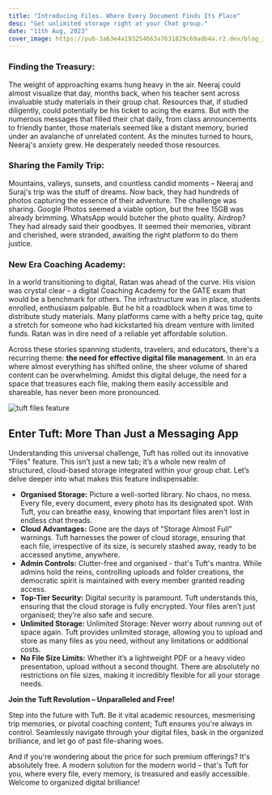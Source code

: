 ```yaml
---
title: "Introducing Files. Where Every Document Finds Its Place"
desc: "Get unlimited storage right at your Chat group."
date: "11th Aug, 2023"
cover_image: https://pub-3a63e4a193254663a7631829c69adb4a.r2.dev/blog_images/introducing_files/introducing_files_cover_image.png
---
```


### **Finding the Treasury:**

The weight of approaching exams hung heavy in the air. Neeraj could almost visualize that day, months back, when his teacher sent across invaluable study materials in their group chat. Resources that, if studied diligently, could potentially be his ticket to acing the exams. But with the numerous messages that filled their chat daily, from class announcements to friendly banter, those materials seemed like a distant memory, buried under an avalanche of unrelated content. As the minutes turned to hours, Neeraj's anxiety grew. He desperately needed those resources.

### **Sharing the Family Trip:**

Mountains, valleys, sunsets, and countless candid moments – Neeraj and Suraj's trip was the stuff of dreams. Now back, they had hundreds of photos capturing the essence of their adventure. The challenge was sharing. Google Photos seemed a viable option, but the free 15GB was already brimming. WhatsApp would butcher the photo quality. Airdrop? They had already said their goodbyes. It seemed their memories, vibrant and cherished, were stranded, awaiting the right platform to do them justice.

### **New Era Coaching Academy:**

In a world transitioning to digital, Ratan was ahead of the curve. His vision was crystal clear – a digital Coaching Academy for the GATE exam that would be a benchmark for others. The infrastructure was in place, students enrolled, enthusiasm palpable. But he hit a roadblock when it was time to distribute study materials. Many platforms came with a hefty price tag, quite a stretch for someone who had kickstarted his dream venture with limited funds. Ratan was in dire need of a reliable yet affordable solution.

Across these stories spanning students, travelers, and educators, there's a recurring theme: **the need for effective digital file management**. In an era where almost everything has shifted online, the sheer volume of shared content can be overwhelming. Amidst this digital deluge, the need for a space that treasures each file, making them easily accessible and shareable, has never been more pronounced.

![tuft files feature](https://pub-3a63e4a193254663a7631829c69adb4a.r2.dev/blog_images/introducing_files/files_screenshots.png)

## **Enter Tuft: More Than Just a Messaging App**

Understanding this universal challenge, Tuft has rolled out its innovative "Files" feature. This isn’t just a new tab; it’s a whole new realm of structured, cloud-based storage integrated within your group chat. Let’s delve deeper into what makes this feature indispensable:

- **Organised Storage:** Picture a well-sorted library. No chaos, no mess. Every file, every document, every photo has its designated spot. With Tuft, you can breathe easy, knowing that important files aren't lost in endless chat threads.
- **Cloud Advantages:** Gone are the days of "Storage Almost Full" warnings. Tuft harnesses the power of cloud storage, ensuring that each file, irrespective of its size, is securely stashed away, ready to be accessed anytime, anywhere.
- **Admin Controls:** Clutter-free and organised - that's Tuft's mantra. While admins hold the reins, controlling uploads and folder creations, the democratic spirit is maintained with every member granted reading access.
- **Top-Tier Security:** Digital security is paramount. Tuft understands this, ensuring that the cloud storage is fully encrypted. Your files aren’t just organised; they’re also safe and secure.
- **Unlimited Storage:** Unlimited Storage: Never worry about running out of space again. Tuft provides unlimited storage, allowing you to upload and store as many files as you need, without any limitations or additional costs.
- **No File Size Limits:** Whether it’s a lightweight PDF or a heavy video presentation, upload without a second thought. There are absolutely no restrictions on file sizes, making it incredibly flexible for all your storage needs.

**Join the Tuft Revolution – Unparalleled and Free!**

Step into the future with Tuft. Be it vital academic resources, mesmerising trip memories, or pivotal coaching content; Tuft ensures you're always in control. Seamlessly navigate through your digital files, bask in the organized brilliance, and let go of past file-sharing woes.

And if you're wondering about the price for such premium offerings? It's absolutely free. A modern solution for the modern world – that's Tuft for you, where every file, every memory, is treasured and easily accessible. Welcome to organized digital brilliance!
